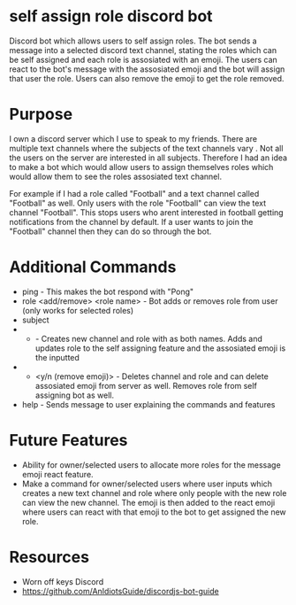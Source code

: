 # self assign role discord bot
 Discord bot which allows users to self assign roles. The bot sends a message into a selected discord text channel, stating the roles which can be self assigned and each role is assosiated with an emoji. The users can react to the bot's message with the assosiated emoji and the bot will assign that user the role. Users can also remove the emoji to get the role removed. 

# Purpose
I own a discord server which I use to speak to my friends. There are multiple text channels where the subjects of the text channels vary . Not all the users on the server are interested in all subjects. Therefore I had an idea to make a bot which would allow users to assign themselves roles which would allow them to see the roles assosiated text channel. 

For example if I had a role called "Football" and a text channel called "Football" as well. Only users with the role "Football" can view the text channel "Football". This stops users who arent interested in football getting notifications from the channel by default. If a user wants to join the "Football" channel then they can do so through the bot.

# Additional Commands
+ ping - This makes the bot respond with "Pong"
+ role <add/remove> \<role name\> - Bot adds or removes role from user (only works for selected roles)
+ subject
+ + <add> <role name> <emoji> - Creates new channel and role with <role name> as both names. Adds and updates role to the self assigning feature and the assosiated emoji is the inputted <emoji>
+ + <remove> <role name> <y/n (remove emoji)> - Deletes channel and role and can delete assosiated emoji from server as well. Removes role from self assigning bot as well.
+ help - Sends message to user explaining the commands and features

# Future Features
+ Ability for owner/selected users to allocate more roles for the message emoji react feature.
+ Make a command for owner/selected users where user inputs <role name> <channel name> <emoji> which creates a new text channel and role where only people with the new role can view the new channel. The emoji is then added to the react emoji where users can react with that emoji to the bot to get assigned the new role.
# Resources
+ Worn off keys Discord
+ https://github.com/AnIdiotsGuide/discordjs-bot-guide 
